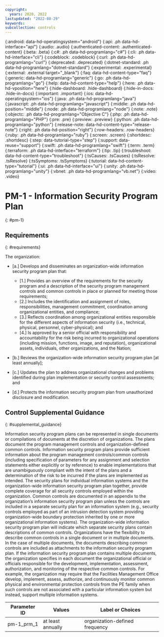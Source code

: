 ```yaml
---
copyright:
  years: 2020, 2022
lastupdated: "2022-08-29"
keywords: 
subcollection: controls
---
```



{:android: data-hd-operatingsystem="android"}
{:api: .ph data-hd-interface="api"}
{:audio: .audio}
{:authenticated-content: .authenticated-content}
{:beta: .beta}
{:c#: .ph data-hd-programlang="c#"}
{:cli: .ph data-hd-interface="cli"}
{:codeblock: .codeblock}
{:curl: .ph data-hd-programlang="curl"}
{:deprecated: .deprecated}
{:dotnet-standard: .ph data-hd-programlang="dotnet-standard"}
{:experimental: .experimental}
{:external: .external target="_blank"}
{:faq: data-hd-content-type="faq"}
{:generic: data-hd-programlang="generic"}
{:go: .ph data-hd-programlang="go"}
{:help: data-hd-content-type="help"}
{:here: .ph data-hd-vposition="here"}
{:hide-dashboard: .hide-dashboard}
{:hide-in-docs: .hide-in-docs}
{:important: .important}
{:ios: data-hd-operatingsystem="ios"}
{:java: .ph data-hd-programlang="java"}
{:javascript: .ph data-hd-programlang="javascript"}
{:middle: .ph data-hd-position="middle"}
{:node: .ph data-hd-programlang="node"}
{:note: .note}
{:objectc: .ph data-hd-programlang="Objective C"}
{:php: .ph data-hd-programlang="PHP"}
{:pre: .pre}
{:preview: .preview}
{:python: .ph data-hd-programlang="python"}
{:release-note: data-hd-content-type="release-note"}
{:right: .ph data-hd-position="right"}
{:row-headers: .row-headers}
{:ruby: .ph data-hd-programlang="ruby"}
{:screen: .screen}
{:shortdesc: .shortdesc}
{:step: data-tutorial-type="step"}
{:support: data-reuse="support"}
{:swift: .ph data-hd-programlang="swift"}
{:term: .term}
{:terraform: .ph data-hd-interface="terraform"}
{:tip: .tip}
{:troubleshoot: data-hd-content-type="troubleshoot"}
{:tsCauses: .tsCauses}
{:tsResolve: .tsResolve}
{:tsSymptoms: .tsSymptoms}
{:tutorial: data-hd-content-type="tutorial"}
{:ui: .ph data-hd-interface="ui"}
{:unity: .ph data-hd-programlang="unity"}
{:vbnet: .ph data-hd-programlang="vb.net"}
{:video: .video}


# PM-1 - Information Security Program Plan
{: #pm-1}

## Requirements
{: #requirements}

The organization:

- \[a.\] Develops and disseminates an organization-wide information security program plan that:

  - \[1.\] Provides an overview of the requirements for the security program and a description of the security program management controls and common controls in place or planned for meeting those requirements;
  - \[2.\] Includes the identification and assignment of roles, responsibilities, management commitment, coordination among organizational entities, and compliance;
  - \[3.\] Reflects coordination among organizational entities responsible for the different aspects of information security (i.e., technical, physical, personnel, cyber-physical); and
  - \[4.\] Is approved by a senior official with responsibility and accountability for the risk being incurred to organizational operations (including mission, functions, image, and reputation), organizational assets, individuals, other organizations, and the Nation;

- \[b.\] Reviews the organization-wide information security program plan [at least annually];

- \[c.\] Updates the plan to address organizational changes and problems identified during plan implementation or security control assessments; and

- \[d.\] Protects the information security program plan from unauthorized disclosure and modification.

## Control Supplemental Guidance
{: #supplemental_guidance}

Information security program plans can be represented in single documents or compilations of documents at the discretion of organizations. The plans document the program management controls and organization-defined common controls. Information security program plans provide sufficient information about the program management controls/common controls (including specification of parameters for any assignment and selection statements either explicitly or by reference) to enable implementations that are unambiguously compliant with the intent of the plans and a determination of the risk to be incurred if the plans are implemented as intended. The security plans for individual information systems and the organization-wide information security program plan together, provide complete coverage for all security controls employed within the organization. Common controls are documented in an appendix to the organization’s information security program plan unless the controls are included in a separate security plan for an information system (e.g., security controls employed as part of an intrusion detection system providing organization-wide boundary protection inherited by one or more organizational information systems). The organization-wide information security program plan will indicate which separate security plans contain descriptions of common controls. Organizations have the flexibility to describe common controls in a single document or in multiple documents. In the case of multiple documents, the documents describing common controls are included as attachments to the information security program plan. If the information security program plan contains multiple documents, the organization specifies in each document the organizational official or officials responsible for the development, implementation, assessment, authorization, and monitoring of the respective common controls. For example, the organization may require that the Facilities Management Office develop, implement, assess, authorize, and continuously monitor common physical and environmental protection controls from the PE family when such controls are not associated with a particular information system but instead, support multiple information systems.

| Parameter ID | Values | Label or Choices |
|---|---|---|
| pm-1_prm_1 | at least annually | organization-defined frequency |